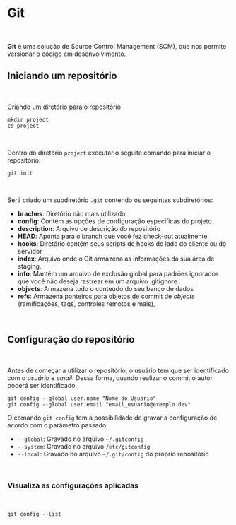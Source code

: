 # Git

<br>

**Git** é uma solução de Source Control Management (SCM), que nos permite versionar o código em desenvolvimento.


## Iniciando um repositório

<br>

Criando um diretório para o repositório

```shell
mkdir project
cd project
```

<br>

Dentro do diretório `project` executar o seguite comando para iniciar o repositório:
```shell
git init
```

<br>

Será criado um subdiretório `.git` contendo os seguintes subdiretórios:

- **braches**: Diretório não mais utilizado
- **config**: Contém as opções de configuração específicas do projeto
- **description**: Arquivo de descrição do repositório
- **HEAD**: Aponta para o branch que você fez check-out atualmente
- **hooks**: Diretório contém seus scripts de hooks do lado do cliente ou do servidor
- **index**: Arquivo onde o Git armazena as informações da sua área de staging.
- **info**: Mantém um arquivo de exclusão global para padrões ignorados que você não deseja rastrear em um arquivo .gitignore.
- **objects**: Armazena todo o conteúdo do seu banco de dados
- **refs**: Armazena ponteiros para objetos de commit de *objects* (ramificações, tags, controles remotos e mais),

<br>

## Configuração do repositório

<br>

Antes de começar a utilizar o repositório, o usuário tem que ser identificado com o *usuário* e *email*. Dessa forma, quando realizar o commit o autor poderá ser identificado.

```shell
git config --global user.name "Nome do Usuario"
git config --global user.email "email_usuario@exemplo.dev"
```
O comando `git config` tem a possibilidade de gravar a configuração de acordo com o parâmetro passado:  
- `--global`: Gravado no arquivo `~/.gitconfig`
- `--system`: Gravado no arquivo `/etc/gitconfig`
- `--local`: Gravado no arquivo `~/.git/config` do próprio repositório

<br>

### Visualiza as configurações aplicadas

<br>

```shell
git config --list
```
